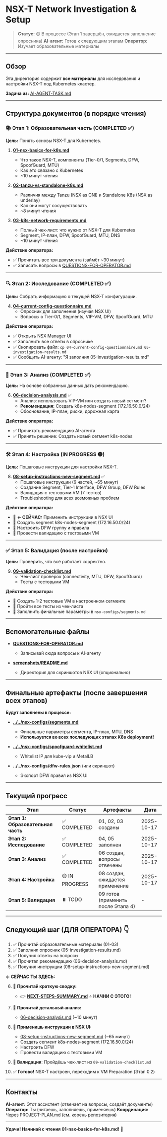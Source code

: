 # NSX-T Network Investigation & Setup

> **Статус:** 🟡 В процессе (Этап 1 завершён, ожидается заполнение опросника)
> **AI-агент:** Готов к следующим этапам
> **Оператор:** Изучает образовательные материалы

---

## Обзор

Эта директория содержит **все материалы** для исследования и настройки NSX-T под Kubernetes кластер.

**Задача из:** [AI-AGENT-TASK.md](./AI-AGENT-TASK.md)

---

## Структура документов (в порядке чтения)

### 📚 Этап 1: Образовательная часть (COMPLETED ✅)

**Цель:** Понять основы NSX-T для Kubernetes.

1. **[01-nsx-basics-for-k8s.md](./01-nsx-basics-for-k8s.md)**
   - Что такое NSX-T, компоненты (Tier-0/1, Segments, DFW, SpoofGuard, MTU)
   - Как это связано с Kubernetes
   - ~10 минут чтения

2. **[02-tanzu-vs-standalone-k8s.md](./02-tanzu-vs-standalone-k8s.md)**
   - Различия между Tanzu (NSX as CNI) и Standalone K8s (NSX as underlay)
   - Как они могут сосуществовать
   - ~8 минут чтения

3. **[03-k8s-network-requirements.md](./03-k8s-network-requirements.md)**
   - Полный чек-лист: что нужно от NSX-T для Kubernetes
   - Segment, IP-план, DFW, SpoofGuard, MTU, DNS
   - ~10 минут чтения

**Действие оператора:**
- ✅ Прочитать все три документа (займёт ~30 минут)
- ✅ Записать вопросы в [QUESTIONS-FOR-OPERATOR.md](./QUESTIONS-FOR-OPERATOR.md)

---

### 🔍 Этап 2: Исследование (COMPLETED ✅)

**Цель:** Собрать информацию о текущей NSX-T конфигурации.

4. **[04-current-config-questionnaire.md](./04-current-config-questionnaire.md)**
   - Опросник для заполнения (изучая NSX UI)
   - Вопросы о Tier-0/1, Segments, VIP-VM, DFW, SpoofGuard, MTU

**Действие оператора:**
- ✅ Открыть NSX Manager UI
- ✅ Заполнить все ответы в опроснике
- ✅ Скопировать файл: `cp 04-current-config-questionnaire.md 05-investigation-results.md`
- ✅ Сообщить AI-агенту: "Я заполнил 05-investigation-results.md"

---

### 🧠 Этап 3: Анализ (COMPLETED ✅)

**Цель:** На основе собранных данных дать рекомендацию.

6. **[06-decision-analysis.md](./06-decision-analysis.md)** ✅
   - Анализ: использовать VIP-VM или создать новый сегмент?
   - **Рекомендация:** Создать k8s-nodes-segment (172.16.50.0/24)
   - Обоснование, IP-план, риски, дорожная карта

**Действие оператора:**
- ✅ Прочитать рекомендацию AI-агента
- ✅ Принять решение: Создать новый сегмент k8s-nodes

---

### 🛠️ Этап 4: Настройка (IN PROGRESS 🟡)

**Цель:** Пошаговые инструкции для настройки NSX-T.

8. **[08-setup-instructions-new-segment.md](./08-setup-instructions-new-segment.md)** ✅
   - Пошаговые инструкции (6 частей, ~65 минут)
   - Создание Segment, Tier-1 Interface, DFW Group, DFW Rules
   - Валидация с тестовыми VM (7 тестов)
   - Troubleshooting для всех возможных проблем

**Действие оператора:**
- 🔲 **← СЕЙЧАС:** Применить инструкции в NSX UI
- 🔲 Создать segment k8s-nodes-segment (172.16.50.0/24)
- 🔲 Настроить DFW группу и правила
- 🔲 Провести валидацию с тестовыми VM

---

### ✅ Этап 5: Валидация (после настройки)

**Цель:** Проверить, что всё работает корректно.

9. **[09-validation-checklist.md](./09-validation-checklist.md)**
   - Чек-лист проверок (connectivity, MTU, DFW, SpoofGuard)
   - Тесты с тестовыми VM

**Действие оператора:**
- 🔲 Создать 1-2 тестовые VM в настроенном сегменте
- 🔲 Пройти все тесты из чек-листа
- 🔲 Заполнить финальные параметры в `nsx-configs/segments.md`

---

## Вспомогательные файлы

- **[QUESTIONS-FOR-OPERATOR.md](./QUESTIONS-FOR-OPERATOR.md)**
  - Записывай сюда вопросы к AI-агенту

- **[screenshots/README.md](./screenshots/README.md)**
  - Директория для скриншотов NSX UI (опционально)

---

## Финальные артефакты (после завершения всех этапов)

**Будут заполнены в процессе:**

- **[../../nsx-configs/segments.md](../../nsx-configs/segments.md)**
  - Финальные параметры сегмента, IP-план, MTU, DNS
  - **Используется во всех последующих этапах K8s deployment!**

- **[../../nsx-configs/spoofguard-whitelist.md](../../nsx-configs/spoofguard-whitelist.md)**
  - Whitelist IP для kube-vip и MetalLB

- **../../nsx-configs/dfw-rules.json** (или скриншот)
  - Экспорт DFW правил из NSX UI

---

## Текущий прогресс

| Этап | Статус | Артефакты | Дата |
|------|--------|-----------|------|
| **Этап 1: Образовательная часть** | ✅ COMPLETED | 01, 02, 03 созданы | 2025-10-17 |
| **Этап 2: Исследование** | ✅ COMPLETED | 04, 05 заполнен | 2025-10-17 |
| **Этап 3: Анализ** | ✅ COMPLETED | 06 создан, вопросы отвечены | 2025-10-17 |
| **Этап 4: Настройка** | 🟡 IN PROGRESS | 08 создан, ожидается применение | 2025-10-17 |
| **Этап 5: Валидация** | ⏸️ TODO | 09 готов (применить после Этапа 4) | - |

---

## Следующий шаг (ДЛЯ ОПЕРАТОРА) 👇

1. ✅ Прочитай образовательные материалы (01-03)
2. ✅ Заполнил опросник (05-investigation-results.md)
3. ✅ Получил ответы на вопросы
4. ✅ Прочитал рекомендацию (06-decision-analysis.md)
5. ✅ Получил инструкции (08-setup-instructions-new-segment.md)

**← СЕЙЧАС ТЫ ЗДЕСЬ:**

6. 🔲 **Прочитай краткую сводку:**
   - 👉 **[NEXT-STEPS-SUMMARY.md](./NEXT-STEPS-SUMMARY.md)** ⭐ **НАЧНИ С ЭТОГО!**

7. 🔲 **Прочитай детальный анализ:**
   - [06-decision-analysis.md](./06-decision-analysis.md) (~10 минут)

8. 🔲 **Применишь инструкции в NSX UI:**
   - [08-setup-instructions-new-segment.md](./08-setup-instructions-new-segment.md) (~65 минут)
   - Создать сегмент k8s-nodes-segment (172.16.50.0/24)
   - Настроить DFW
   - Провести валидацию с тестовыми VM

9. 🔲 **Валидация:** Пройдёшь чек-лист из `09-validation-checklist.md`

10. ✅ **Готово!** NSX-T настроен, переходим к VM Preparation (Этап 0.2)

---

## Контакты

**AI-агент:** Этот ассистент (отвечает на вопросы, создаёт документы)
**Оператор:** Ты (читаешь, заполняешь, применяешь)
**Координация:** Через PROJECT-PLAN.md (см. корень репозитория)

---

**Удачи! Начинай с чтения 01-nsx-basics-for-k8s.md! 🚀**
